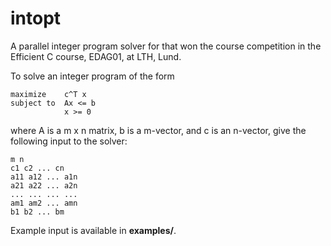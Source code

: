 # intopt

A parallel integer program solver for that won the course competition in the Efficient C course, EDAG01, at LTH, Lund.

To solve an integer program of the form

    maximize    c^T x
    subject to  Ax <= b
                x >= 0
where A is a m x n matrix, b is a m-vector, and c is an n-vector,
give the following input to the solver:

    m n
    c1 c2 ... cn 
    a11 a12 ... a1n
    a21 a22 ... a2n
    ... ... ... ...
    am1 am2 ... amn
    b1 b2 ... bm
Example input is available in **examples/**.
